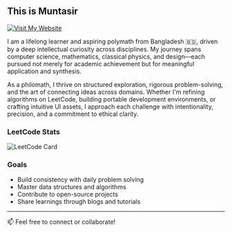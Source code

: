 ## This is Muntasir
[![Visit My Website](https://img.shields.io/badge/Visit%20My%20Website-1a1a1a?style=for-the-badge&logo=google-chrome&logoColor=white)](https://www.muntasir.site)

I am a lifelong learner and aspiring polymath from Bangladesh 🇧🇩, driven by a deep intellectual curiosity across disciplines. My journey spans computer science, mathematics, classical physics, and design—each pursued not merely for academic achievement but for meaningful application and synthesis.

As a philomath, I thrive on structured exploration, rigorous problem-solving, and the art of connecting ideas across domains. Whether I'm refining algorithms on LeetCode, building portable development environments, or crafting intuitive UI assets, I approach each challenge with intentionality, precision, and a commitment to ethical clarity.

### LeetCode Stats
![LeetCode Card](https://leetcard.jacoblin.cool/muntasiractive?ext=heatmap)

### Goals

- Build consistency with daily problem solving
- Master data structures and algorithms
- Contribute to open-source projects
- Share learnings through blogs and tutorials

---

📫 Feel free to connect or collaborate!

